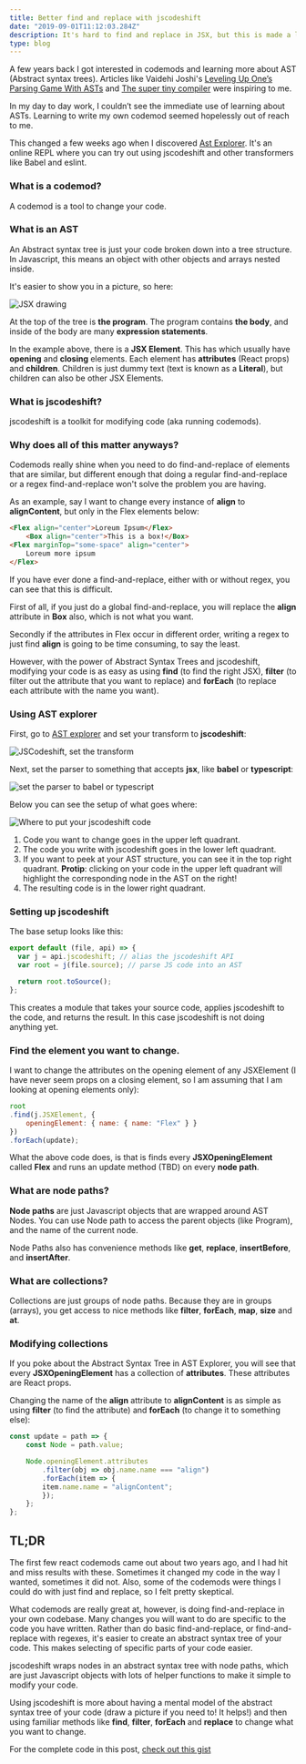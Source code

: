 ```yaml
---
title: Better find and replace with jscodeshift
date: "2019-09-01T11:12:03.284Z"
description: It's hard to find and replace in JSX, but this is made a lot easier by using tools like jscodeshift. How to write your own codemod to change your JSX.
type: blog
---
```


A few years back I got interested in codemods and learning more about AST (Abstract syntax trees). Articles like Vaidehi Joshi's [Leveling Up One’s Parsing Game With ASTs](https://medium.com/basecs/leveling-up-ones-parsing-game-with-asts-d7a6fc2400ff) and [The super tiny compiler](https://github.com/jamiebuilds/the-super-tiny-compiler) were inspiring to me.

In my day to day work, I couldn’t see the immediate use of learning about ASTs. Learning to write my own codemod seemed hopelessly out of reach to me.

This changed a few weeks ago when I discovered [Ast Explorer](https://astexplorer.net/). It's an online REPL where you can try out using jscodeshift and other transformers like Babel and eslint.

### What is a codemod?
A codemod is a tool to change your code. 
### What is an AST
An Abstract syntax tree is just your code broken down into a tree structure. In Javascript, this means an object with other objects and arrays nested inside.

It's easier to show you in a picture, so here:

![JSX drawing](./jsx.jpg)

At the top of the tree is **the program**. The program contains **the body**, and inside of the body are many **expression statements**.

In the example above, there is a **JSX Element**. This has which usually have **opening** and **closing** elements. Each element has **attributes** (React props) and **children**. Children is just dummy text (text is known as a **Literal**), but children can also be other JSX Elements.
### What is jscodeshift?
jscodeshift is a toolkit for modifying code (aka running codemods).

### Why does all of this matter anyways?
Codemods really shine when you need to do find-and-replace of elements that are similar, but different enough that doing a regular find-and-replace or a regex find-and-replace won't solve the problem you are having.

As an example, say I want to change every instance of **align** to **alignContent**, but only in the Flex elements below:

```HTML
<Flex align="center">Loreum Ipsum</Flex>
    <Box align="center">This is a box!</Box>
<Flex marginTop="some-space" align="center">
    Loreum more ipsum
</Flex>
```

If you have ever done a find-and-replace, either with or without regex, you can see that this is difficult. 

First of all, if you just do a global find-and-replace, you will replace the **align** attribute in **Box** also, which is not what you want. 

Secondly if the attributes in Flex occur in different order, writing a regex to just find **align** is going to be time consuming, to say the least.

However, with the power of Abstract Syntax Trees and jscodeshift, modifying your code is as easy as using **find** (to find the right JSX), **filter** (to filter out the attribute that you want to replace) and **forEach** (to replace each attribute with the name you want).
### Using AST explorer
First, go to [AST explorer](https://astexplorer.net/) and set your transform to **jscodeshift**:

![JSCodeshift, set the transform](./jscodeshift.png)

Next, set the parser to something that accepts **jsx**, like **babel** or **typescript**:

![set the parser to babel or typescript](./parser.png)

Below you can see the setup of what goes where:

![Where to put your jscodeshift code](./astexplorer.png)

1. Code you want to change goes in the upper left quadrant.
2. The code you write with jscodeshift goes in the lower left quadrant.
3. If you want to peek at your AST structure, you can see it in the top right quadrant. **Protip**: clicking on your code in the upper left quadrant will highlight the corresponding node in the AST on the right!
4. The resulting code is in the lower right quadrant.
### Setting up jscodeshift

The base setup looks like this:

```Javascript
export default (file, api) => {
  var j = api.jscodeshift; // alias the jscodeshift API
  var root = j(file.source); // parse JS code into an AST

  return root.toSource();
};
```

This creates a module that takes your source code, applies jscodeshift to the code, and returns the result. In this case jscodeshift is not doing anything yet.
### Find the element you want to change.

I want to change the attributes on the opening element of any JSXElement (I have never seem props on a closing element, so I am assuming that I am looking at opening elements only):

```Javascript
root
.find(j.JSXElement, {
    openingElement: { name: { name: "Flex" } }
})
.forEach(update);
```

What the above code does, is that is finds every **JSXOpeningElement** called **Flex** and runs an update method (TBD) on every **node path**.
### What are node paths?
**Node paths** are just Javascript objects that are wrapped around AST Nodes. You can use Node path to access the parent objects (like Program), and the name of the current node. 

Node Paths also has convenience methods like **get**, **replace**, **insertBefore**, and **insertAfter**.
### What are collections?
Collections are just groups of node paths. Because they are in groups (arrays), you get access to nice methods like **filter**, **forEach**, **map**, **size** and **at**.

### Modifying collections
If you poke about the Abstract Syntax Tree in AST Explorer, you will see that every **JSXOpeningElement** has a collection of **attributes**. These attributes are React props.

Changing the name of the **align** attribute to **alignContent** is as simple as using **filter** (to find the attribute) and **forEach** (to change it to something else):

```Javascript
const update = path => {
    const Node = path.value;

    Node.openingElement.attributes
        .filter(obj => obj.name.name === "align")
        .forEach(item => {
        item.name.name = "alignContent";
        });
    };
};
```

## TL;DR
The first few react codemods came out about two years ago, and I had hit and miss results with these. Sometimes it changed my code in the way I wanted, sometimes it did not. Also, some of the codemods were things I could do with just find and replace, so I felt pretty skeptical.

What codemods are really great at, however, is doing find-and-replace in your own codebase. Many changes you will want to do are specific to the code you have written. Rather than do basic find-and-replace, or find-and-replace with regexes, it's easier to create an abstract syntax tree of your code. This makes selecting of specific parts of your code easier.

jscodeshift wraps nodes in an abstract syntax tree with node paths, which are just Javascript objects with lots of helper functions to make it simple to modify your code.

Using jscodeshift is more about having a mental model of the abstract syntax tree of your code (draw a picture if you need to! It helps!) and then using familiar methods like **find**, **filter**, **forEach** and **replace** to change what you want to change.

For the complete code in this post, [check out this gist](https://astexplorer.net/#/gist/f98a6e68eb196e7161a5a2c096c035e5/9df530e022ecc48ea7d0561ae5dec3b0dc4c3ab0)









